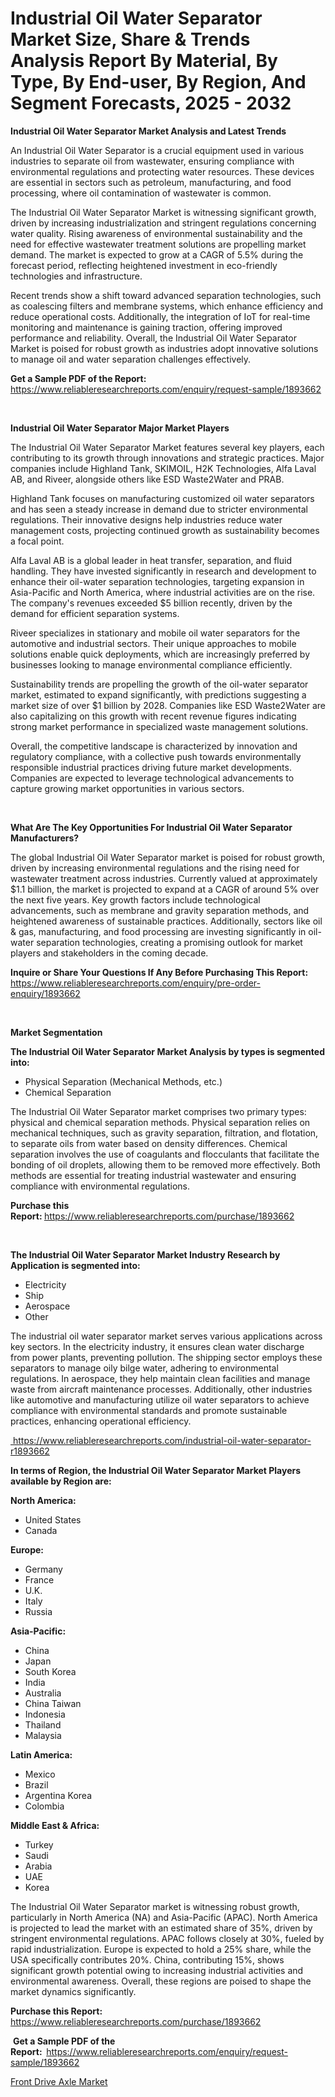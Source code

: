 <p><h1>Industrial Oil Water Separator Market Size, Share & Trends Analysis Report By Material, By Type, By End-user, By Region, And Segment Forecasts, 2025 - 2032</h1></p><p><strong>Industrial Oil Water Separator Market Analysis and Latest Trends</strong></p>
<p><p>An Industrial Oil Water Separator is a crucial equipment used in various industries to separate oil from wastewater, ensuring compliance with environmental regulations and protecting water resources. These devices are essential in sectors such as petroleum, manufacturing, and food processing, where oil contamination of wastewater is common. </p><p>The Industrial Oil Water Separator Market is witnessing significant growth, driven by increasing industrialization and stringent regulations concerning water quality. Rising awareness of environmental sustainability and the need for effective wastewater treatment solutions are propelling market demand. The market is expected to grow at a CAGR of 5.5% during the forecast period, reflecting heightened investment in eco-friendly technologies and infrastructure.</p><p>Recent trends show a shift toward advanced separation technologies, such as coalescing filters and membrane systems, which enhance efficiency and reduce operational costs. Additionally, the integration of IoT for real-time monitoring and maintenance is gaining traction, offering improved performance and reliability. Overall, the Industrial Oil Water Separator Market is poised for robust growth as industries adopt innovative solutions to manage oil and water separation challenges effectively.</p></p>
<p><strong>Get a Sample PDF of the Report:&nbsp;</strong> <a href="https://www.reliableresearchreports.com/enquiry/request-sample/1893662?utm_campaign=2452&utm_medium=2&utm_source=Github&utm_content=ia&utm_term=23022025&utm_id=industrial-oil-water-separator">https://www.reliableresearchreports.com/enquiry/request-sample/1893662</a></p>
<p>&nbsp;</p>
<p><strong>Industrial Oil Water Separator Major Market Players</strong></p>
<p><p>The Industrial Oil Water Separator Market features several key players, each contributing to its growth through innovations and strategic practices. Major companies include Highland Tank, SKIMOIL, H2K Technologies, Alfa Laval AB, and Riveer, alongside others like ESD Waste2Water and PRAB.</p><p>Highland Tank focuses on manufacturing customized oil water separators and has seen a steady increase in demand due to stricter environmental regulations. Their innovative designs help industries reduce water management costs, projecting continued growth as sustainability becomes a focal point.</p><p>Alfa Laval AB is a global leader in heat transfer, separation, and fluid handling. They have invested significantly in research and development to enhance their oil-water separation technologies, targeting expansion in Asia-Pacific and North America, where industrial activities are on the rise. The company's revenues exceeded $5 billion recently, driven by the demand for efficient separation systems.</p><p>Riveer specializes in stationary and mobile oil water separators for the automotive and industrial sectors. Their unique approaches to mobile solutions enable quick deployments, which are increasingly preferred by businesses looking to manage environmental compliance efficiently.</p><p>Sustainability trends are propelling the growth of the oil-water separator market, estimated to expand significantly, with predictions suggesting a market size of over $1 billion by 2028. Companies like ESD Waste2Water are also capitalizing on this growth with recent revenue figures indicating strong market performance in specialized waste management solutions.</p><p>Overall, the competitive landscape is characterized by innovation and regulatory compliance, with a collective push towards environmentally responsible industrial practices driving future market developments. Companies are expected to leverage technological advancements to capture growing market opportunities in various sectors.</p></p>
<p>&nbsp;</p>
<p><strong>What Are The Key Opportunities For Industrial Oil Water Separator Manufacturers?</strong></p>
<p><p>The global Industrial Oil Water Separator market is poised for robust growth, driven by increasing environmental regulations and the rising need for wastewater treatment across industries. Currently valued at approximately $1.1 billion, the market is projected to expand at a CAGR of around 5% over the next five years. Key growth factors include technological advancements, such as membrane and gravity separation methods, and heightened awareness of sustainable practices. Additionally, sectors like oil & gas, manufacturing, and food processing are investing significantly in oil-water separation technologies, creating a promising outlook for market players and stakeholders in the coming decade.</p></p>
<p><strong>Inquire or Share Your Questions If Any Before Purchasing This Report:</strong> <a href="https://www.reliableresearchreports.com/enquiry/pre-order-enquiry/1893662?utm_campaign=2452&utm_medium=2&utm_source=Github&utm_content=ia&utm_term=23022025&utm_id=industrial-oil-water-separator">https://www.reliableresearchreports.com/enquiry/pre-order-enquiry/1893662</a></p>
<p>&nbsp;</p>
<p><strong>Market Segmentation</strong></p>
<p><strong>The Industrial Oil Water Separator Market Analysis by types is segmented into:</strong></p>
<p><ul><li>Physical Separation (Mechanical Methods, etc.)</li><li>Chemical Separation</li></ul></p>
<p><p>The Industrial Oil Water Separator market comprises two primary types: physical and chemical separation methods. Physical separation relies on mechanical techniques, such as gravity separation, filtration, and flotation, to separate oils from water based on density differences. Chemical separation involves the use of coagulants and flocculants that facilitate the bonding of oil droplets, allowing them to be removed more effectively. Both methods are essential for treating industrial wastewater and ensuring compliance with environmental regulations.</p></p>
<p><strong>Purchase this Report:&nbsp;</strong><a href="https://www.reliableresearchreports.com/purchase/1893662?utm_campaign=2452&utm_medium=2&utm_source=Github&utm_content=ia&utm_term=23022025&utm_id=industrial-oil-water-separator">https://www.reliableresearchreports.com/purchase/1893662</a></p>
<p>&nbsp;</p>
<p><strong>The Industrial Oil Water Separator Market Industry Research by Application is segmented into:</strong></p>
<p><ul><li>Electricity</li><li>Ship</li><li>Aerospace</li><li>Other</li></ul></p>
<p><p>The industrial oil water separator market serves various applications across key sectors. In the electricity industry, it ensures clean water discharge from power plants, preventing pollution. The shipping sector employs these separators to manage oily bilge water, adhering to environmental regulations. In aerospace, they help maintain clean facilities and manage waste from aircraft maintenance processes. Additionally, other industries like automotive and manufacturing utilize oil water separators to achieve compliance with environmental standards and promote sustainable practices, enhancing operational efficiency.</p></p>
<p><a href="https://www.reliableresearchreports.com/industrial-oil-water-separator-r1893662?utm_campaign=2452&utm_medium=2&utm_source=Github&utm_content=ia&utm_term=23022025&utm_id=industrial-oil-water-separator">&nbsp;https://www.reliableresearchreports.com/industrial-oil-water-separator-r1893662</a></p>
<p><strong>In terms of Region, the Industrial Oil Water Separator Market Players available by Region are:</strong></p>
<p>
    <p> <strong> North America: </strong>
        <ul>
            <li>United States</li>
            <li>Canada</li>
        </ul>
        </p> 
    <p> <strong> Europe: </strong>
        <ul>
            <li>Germany</li>
            <li>France</li>
            <li>U.K.</li>
            <li>Italy</li>
            <li>Russia</li>
        </ul>
        </p> 
    <p> <strong> Asia-Pacific: </strong>
        <ul>
            <li>China</li>
            <li>Japan</li>
            <li>South Korea</li>
            <li>India</li>
            <li>Australia</li>
            <li>China Taiwan</li>
            <li>Indonesia</li>
            <li>Thailand</li>
            <li>Malaysia</li>
        </ul>
        </p> 
    <p> <strong> Latin America: </strong>
        <ul>
            <li>Mexico</li>
            <li>Brazil</li>
            <li>Argentina Korea</li>
            <li>Colombia</li>
        </ul>
        </p> 
    <p> <strong> Middle East & Africa: </strong>
        <ul>
            <li>Turkey</li>
            <li>Saudi</li>
            <li>Arabia</li>
            <li>UAE</li>
            <li>Korea</li>
        </ul>
    </p>
    </p>
<p><p>The Industrial Oil Water Separator market is witnessing robust growth, particularly in North America (NA) and Asia-Pacific (APAC). North America is projected to lead the market with an estimated share of 35%, driven by stringent environmental regulations. APAC follows closely at 30%, fueled by rapid industrialization. Europe is expected to hold a 25% share, while the USA specifically contributes 20%. China, contributing 15%, shows significant growth potential owing to increasing industrial activities and environmental awareness. Overall, these regions are poised to shape the market dynamics significantly.</p></p>
<p><strong>Purchase this Report: </strong><a href="https://www.reliableresearchreports.com/purchase/1893662?utm_campaign=2452&utm_medium=2&utm_source=Github&utm_content=ia&utm_term=23022025&utm_id=industrial-oil-water-separator">https://www.reliableresearchreports.com/purchase/1893662</a></p>
<p>&nbsp;<strong>Get a Sample PDF of the Report:&nbsp;&nbsp;</strong><a href="https://www.reliableresearchreports.com/enquiry/request-sample/1893662?utm_campaign=2452&utm_medium=2&utm_source=Github&utm_content=ia&utm_term=23022025&utm_id=industrial-oil-water-separator">https://www.reliableresearchreports.com/enquiry/request-sample/1893662</a></p>
<p><strong></strong></p>
<p><p><a href="https://github.com/donnettaletizia/Market-Research-Report-List-1/blob/main/front-drive-axle-market.md?utm_campaign=2452&utm_medium=2&utm_source=Github&utm_content=ia&utm_term=23022025&utm_id=industrial-oil-water-separator">Front Drive Axle Market</a></p></p>